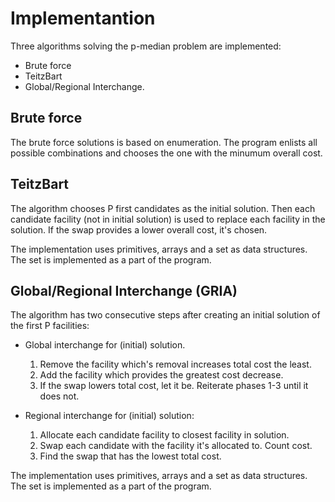 # Implementantion

Three algorithms solving the p-median problem are implemented: 
* Brute force 
* TeitzBart
* Global/Regional Interchange.

## Brute force

The brute force solutions is based on enumeration. The program enlists all possible combinations and chooses the one with the minumum overall cost.

## TeitzBart 

The algorithm chooses P first candidates as the initial solution. Then each candidate facility (not in initial solution) is used to replace each facility in the solution. If the swap provides a lower overall cost, it's chosen.

The implementation uses primitives, arrays and a set as data structures. The set is implemented as a part of the program.

## Global/Regional Interchange (GRIA)

The algorithm has two consecutive steps after creating an initial solution of the first P facilities:

* Global interchange for (initial) solution. 
    1. Remove the facility which's removal increases total cost the least.
    2. Add the facility which provides the greatest cost decrease.
    3. If the swap lowers total cost, let it be. Reiterate phases 1-3 until it does not.

* Regional interchange for (initial) solution: 
    1. Allocate each candidate facility to closest facility in solution.
    2. Swap each candidate with the facility it's allocated to. Count cost. 
    3. Find the swap that has the lowest total cost.

The implementation uses primitives, arrays and a set as data structures. The set is implemented as a part of the program.
